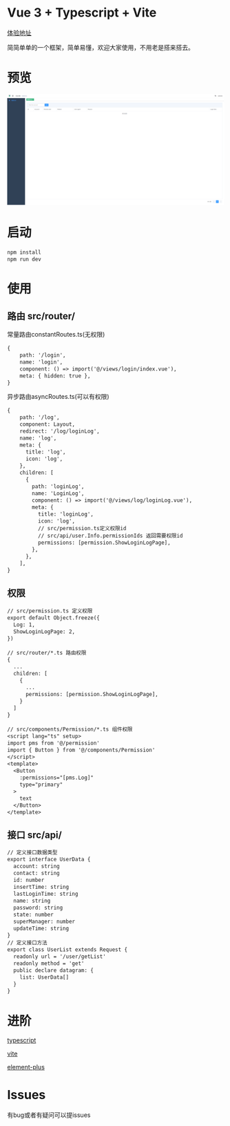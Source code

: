# Vue 3 + Typescript + Vite

[体验地址](https://vue3-template.github.io/vue3-template/)

简简单单的一个框架，简单易懂，欢迎大家使用，不用老是搭来搭去。

# 预览
![preview](./preview.png)

# 启动
```
npm install
npm run dev
```

# 使用

## 路由 src/router/

常量路由constantRoutes.ts(无权限)
```
{
    path: '/login',
    name: 'login',
    component: () => import('@/views/login/index.vue'),
    meta: { hidden: true },
}
```

异步路由asyncRoutes.ts(可以有权限)
```
{
    path: '/log',
    component: Layout,
    redirect: '/log/loginLog',
    name: 'log',
    meta: {
      title: 'log',
      icon: 'log',
    },
    children: [
      {
        path: 'loginLog',
        name: 'LoginLog',
        component: () => import('@/views/log/loginLog.vue'),
        meta: {
          title: 'loginLog',
          icon: 'log',
          // src/permission.ts定义权限id
          // src/api/user.Info.permissionIds 返回需要权限id
          permissions: [permission.ShowLoginLogPage],
        },
      },
    ],
}
```

## 权限

```
// src/permission.ts 定义权限
export default Object.freeze({
  Log: 1,
  ShowLoginLogPage: 2,
})

// src/router/*.ts 路由权限
{
  ...
  children: [
    {
      ...
      permissions: [permission.ShowLoginLogPage],
    }
  ]
}

// src/components/Permission/*.ts 组件权限
<script lang="ts" setup>
import pms from '@/permission'
import { Button } from '@/components/Permission'
</script>
<template>
  <Button 
    :permissions="[pms.Log]"
    type="primary"
  >
    text
  </Button>
</template>

```



## 接口 src/api/

```
// 定义接口数据类型
export interface UserData {
  account: string
  contact: string
  id: number
  insertTime: string
  lastLoginTime: string
  name: string
  password: string
  state: number
  superManager: number
  updateTime: string
}
// 定义接口方法
export class UserList extends Request {
  readonly url = '/user/getList'
  readonly method = 'get'
  public declare datagram: {
    list: UserData[]
  }
}
```

# 进阶

[typescript](https://www.typescriptlang.org/zh/docs/)

[vite](https://cn.vitejs.dev/)

[element-plus](https://element-plus.gitee.io/zh-CN/)

# Issues

有bug或者有疑问可以提issues
